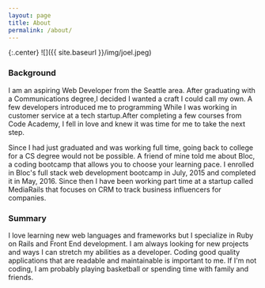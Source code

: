 ```yaml
---
layout: page
title: About
permalink: /about/
---
```

{:.center}
![]({{ site.baseurl }}/img/joel.jpeg)



### Background

I am an aspiring Web Developer from the Seattle area. After graduating with a Communications degree,I decided I wanted a craft I could call my own. A few developers introduced me to programming While I was working in customer service at a tech startup.After completing a few courses from Code Academy, I fell in love and knew it was time for me to take the next step.


Since I had just graduated and was working full time, going back to  college for a CS degree would not be possible. A friend of mine told me about Bloc, a coding bootcamp that allows you to choose your learning pace. I enrolled in Bloc's full stack web development bootcamp in July, 2015 and completed it in May, 2016. Since then I have been working part time at a startup called MediaRails that focuses on CRM to track business influencers for companies.

### Summary

I love learning new web languages and frameworks but I specialize in Ruby on Rails and Front End development. I am always looking for new projects and ways I can stretch my abilities as a developer. Coding good quality applications that are readable and maintainable is important to me. If I'm not coding, I am probably playing basketball or spending time with family and friends.
